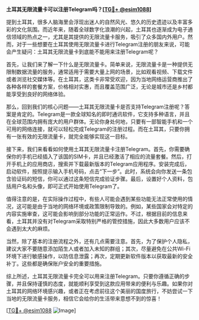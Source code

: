 **土耳其无限流量卡可以注册Telegram吗？[[TG💪+ @esim1088](https://t.me/s/esim1088)]**

提到土耳其，很多人脑海里会浮现出迷人的自然风光、悠久的历史遗迹以及丰富多彩的文化氛围。而近年来，随着全球数字化浪潮的兴起，土耳其也逐渐成为电子通信领域的热点之一，尤其是其提供的无限流量卡服务，吸引了众多国内外用户。然而，对于一些想要在土耳其使用无限流量卡进行Telegram注册的朋友来说，可能会产生疑问：土耳其无限流量卡到底能不能用来注册Telegram呢？

首先，让我们来了解一下什么是无限流量卡。简单来说，无限流量卡是一种提供无限制数据流量的服务，通常适用于需要大量上网的场景，比如观看视频、下载文件或者浏览社交媒体等。在土耳其，这类卡非常受欢迎，因为当地网络运营商推出了各种各样的套餐方案，价格相对实惠，而且覆盖范围广泛，无论是城市还是乡村都能享受到良好的网络体验。

那么，回到我们的核心问题——土耳其无限流量卡是否支持Telegram注册呢？答案是肯定的。Telegram是一款全球知名的即时通讯软件，它支持多种语言，并且在全球范围内拥有庞大的用户群体。无论你身处何地，只要有一部智能手机和一个可用的网络连接，就可以轻松完成Telegram的注册过程。而在土耳其，只要你拥有一张有效的无限流量卡，就完全能够实现这一目标。

接下来，我们来看看如何使用土耳其无限流量卡注册Telegram。首先，你需要确保你的手机已经插入了该国的SIM卡，并且已经激活了相应的流量套餐。然后，打开手机上的应用商店，搜索并下载最新版本的Telegram应用程序。安装完成后，启动软件，按照提示输入手机号码，点击“下一步”。此时，系统会向你发送一条包含验证码的短信，你可以通过这条短信完成验证步骤。最后，设置好个人资料，包括用户名和头像，即可正式开始使用Telegram了。

值得注意的是，在实际操作过程中，有些人可能会遇到某些功能无法正常使用的情况，这可能是由于当地的网络环境或政策限制导致的。例如，某些国家会对特定的内容实施审查，这可能会影响到部分功能的正常运作。不过，根据目前的信息来看，土耳其并没有对Telegram采取特别严格的管控措施，因此大多数用户应该不会遇到太大的麻烦。

当然，除了基本的注册流程之外，还有几点需要注意。首先，为了保护个人隐私，建议大家不要随意添加陌生人或者加入未知的群组；其次，尽量避免在公共Wi-Fi环境下进行敏感操作，以防信息泄露；再次，定期更新软件版本以获取最新的安全补丁。这些都是确保账户安全的重要措施。

综上所述，土耳其无限流量卡完全可以用来注册Telegram。只要你遵循正确的步骤，并且保持谨慎的态度，就能顺利享受到这款应用带来的便利与乐趣。如果你对土耳其的网络环境感兴趣，或者正在考虑前往这个美丽的国度旅行，不妨尝试一下当地的无限流量卡服务，相信它会给你的生活带来意想不到的惊喜！

[[TG💪+ @esim1088](https://t.me/s/esim1088) ![Image](https://i.postimg.cc/4NQfJmqS/Snipaste-2025-05-13-00-14-12.png)]